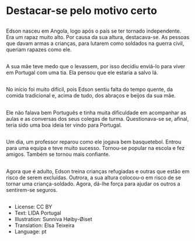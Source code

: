 # Destacar-se pelo motivo certo

##
Edson nasceu em Angola, logo após o país se ter tornado independente. Era um rapaz muito alto. Por causa da sua altura, destacava-se. As pessoas que davam armas a crianças, para lutarem como soldados na guerra civil, queriam rapazes como ele.

##
A sua mãe teve medo que o levassem, por isso decidiu enviá-lo para viver em Portugal com uma tia. Ela pensou que ele estaria a salvo lá.

##
No início foi muito difícil, pois Edson sentiu falta do tempo quente, da comida tradicional e, acima de tudo, dos abraços e beijos da sua mãe.

##
Ele não falava bem Português e tinha muita dificuldade em acompanhar as aulas e as conversas dos seus colegas de turma. Questionava-se se, afinal, teria sido uma boa ideia ter vindo para Portugal.

##
Um dia, um professor reparou como ele jogava bem basquetebol. Entrou para uma equipa e teve muito sucesso. Tornou-se popular na escola e fez amigos. Também se tornou mais confiante.

##
Agora que é adulto, Edson treina crianças refugiadas e outras que estão em risco de serem excluídas. Outrora, a sua altura colocou-o em risco de se tornar uma criança-soldado. Agora, dá-lhe força para ajudar os outros a sentirem-se seguros.

##
* License: CC BY
* Text: LIDA Portugal
* Illustration: Sunniva Høiby-Øiset
* Translation: Elsa Teixeira
* Language: pt
